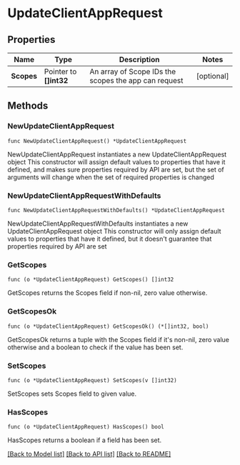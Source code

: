 # UpdateClientAppRequest

## Properties

Name | Type | Description | Notes
------------ | ------------- | ------------- | -------------
**Scopes** | Pointer to **[]int32** | An array of Scope IDs the scopes the app can request | [optional] 

## Methods

### NewUpdateClientAppRequest

`func NewUpdateClientAppRequest() *UpdateClientAppRequest`

NewUpdateClientAppRequest instantiates a new UpdateClientAppRequest object
This constructor will assign default values to properties that have it defined,
and makes sure properties required by API are set, but the set of arguments
will change when the set of required properties is changed

### NewUpdateClientAppRequestWithDefaults

`func NewUpdateClientAppRequestWithDefaults() *UpdateClientAppRequest`

NewUpdateClientAppRequestWithDefaults instantiates a new UpdateClientAppRequest object
This constructor will only assign default values to properties that have it defined,
but it doesn't guarantee that properties required by API are set

### GetScopes

`func (o *UpdateClientAppRequest) GetScopes() []int32`

GetScopes returns the Scopes field if non-nil, zero value otherwise.

### GetScopesOk

`func (o *UpdateClientAppRequest) GetScopesOk() (*[]int32, bool)`

GetScopesOk returns a tuple with the Scopes field if it's non-nil, zero value otherwise
and a boolean to check if the value has been set.

### SetScopes

`func (o *UpdateClientAppRequest) SetScopes(v []int32)`

SetScopes sets Scopes field to given value.

### HasScopes

`func (o *UpdateClientAppRequest) HasScopes() bool`

HasScopes returns a boolean if a field has been set.


[[Back to Model list]](../README.md#documentation-for-models) [[Back to API list]](../README.md#documentation-for-api-endpoints) [[Back to README]](../README.md)


